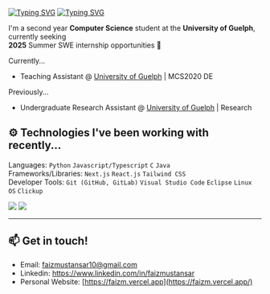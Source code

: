 [![Typing SVG](https://readme-typing-svg.demolab.com?font=Poppins&weight=600&size=25&pause=1000&color=F7F7F7&vCenter=true&width=430&height=40&lines=Hi+there!+I'm+Faiz+%F0%9F%91%8B)](https://git.io/typing-svg#gh-dark-mode-only)
[![Typing SVG](https://readme-typing-svg.demolab.com?font=Poppins&weight=600&size=25&pause=1000&color=000000&vCenter=true&width=430&height=40&lines=Hi+there!+I'm+Faiz+%F0%9F%91%8B)](https://git.io/typing-svg#gh-light-mode-only)

I'm a second year **Computer Science** student at the **University of Guelph**, currently seeking \
**2025** Summer SWE internship opportunities 🌱

Currently...
- Teaching Assistant @ [University of Guelph]() | MCS2020 DE

Previously...
- Undergraduate Research Assistant @ [University of Guelph](https://mcs-2020.vercel.app/) | Research

## ⚙️ Technologies I've been working with recently...

Languages: `Python` `Javascript/Typescript` `C` `Java`  
Frameworks/Libraries: `Next.js` `React.js` `Tailwind CSS`  
Developer Tools: `Git (GitHub, GitLab)` `Visual Studio Code` `Eclipse` `Linux OS` `Clickup`

![](https://raw.githubusercontent.com/faizm10/github-stats/master/generated/overview.svg)
![](https://raw.githubusercontent.com/faizm10/github-stats/master/generated/languages.svg)


---

## 📫 Get in touch!

- Email: faizmustansar10@gmail.com
- Linkedin: [https://www.linkedin.com/in/faizmustansar ](https://www.linkedin.com/in/faiz-mustansar-a9a435213/)
- Personal Website: [https://faizm.vercel.app](https://faizm.vercel.app/)
